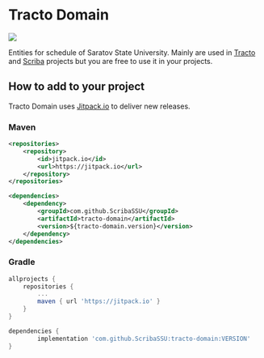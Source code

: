 # Tracto Domain

[![](https://jitpack.io/v/ScribaSSU/tracto-domain.svg)](https://jitpack.io/#ScribaSSU/tracto-domain)

Entities for schedule of Saratov State University.
Mainly are used in [Tracto](https://github.com/ScribaSSU/tracto) and [Scriba](https://github.com/ScribaSSU/scriba-bot) projects
but you are free to use it in your projects.

## How to add to your project

Tracto Domain uses [Jitpack.io](https://jitpack.io/) to deliver new releases.

### Maven

```xml
<repositories>
    <repository>
        <id>jitpack.io</id>
        <url>https://jitpack.io</url>
    </repository>
</repositories>
```
```xml
<dependencies>
    <dependency>
        <groupId>com.github.ScribaSSU</groupId>
        <artifactId>tracto-domain</artifactId>
        <version>${tracto-domain.version}</version>
    </dependency>
</dependencies>
```

### Gradle

```Groovy
allprojects {
    repositories {
        ...
        maven { url 'https://jitpack.io' }
    }
}
```

```Groovy
dependencies {
        implementation 'com.github.ScribaSSU:tracto-domain:VERSION'
}
```

